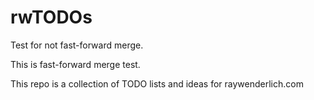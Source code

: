 # rwTODOs

Test for not fast-forward merge.

This is fast-forward merge test.

This repo is a collection of TODO lists and ideas for raywenderlich.com
